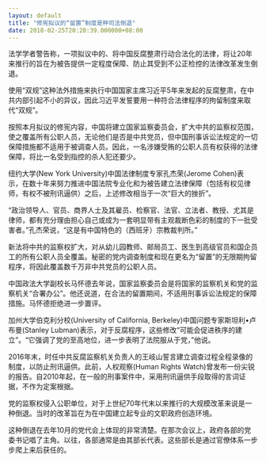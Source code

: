 ```yaml
---
layout: default
title: "修宪拟议的“留置”制度是种司法倒退"
date: 2018-02-25T20:20:39.000000+08:00
---
```


法学学者警告称，一项拟议中的、将中国反腐整肃行动合法化的法律，将让20年来推行的旨在为被告提供一定程度保障、防止其受到不公正检控的法律改革发生倒退。

使用“双规”这种法外措施来执行中国国家主席习近平5年来发起的反腐整肃，在中共内部引起不小的异议，因此习近平发誓要用一种符合法律程序的拘留制度来取代“双规”。

按照本月拟议的修宪内容，中国将建立国家监察委员会，扩大中共的监察权范围，使之覆盖所有公职人员，无论他们是否是中共党员，但中国刑事诉讼法规定的一切保障措施都不适用于被调查人员。因此，一名涉嫌受贿的公职人员有权获得的法律保障，将比一名受到指控的杀人犯还要少。

纽约大学(New York University)中国法律制度专家孔杰荣(Jerome Cohen)表示，在数十年来努力推进中国法院专业化和为被告建立法律保障（包括有权见律师，有权不被刑讯逼供）之后，上述修改相当于一次“巨大的挫折”。

“政治领导人、官员、商界人士及其雇员、检察官、法官、立法者、教授、尤其是律师，都有充分理由担心自己或成为一套明显带有主观裁断色彩的制度的下一批受害者。”孔杰荣说，“这是有中国特色的（西班牙）宗教裁判所。”

新法将中共的监察权扩大，对从幼儿园教师、邮局员工、医生到高级官员和国企员工的所有公职人员全覆盖。秘密的党内调查制度和现在更名为“留置”的无限期拘留程序，将因此覆盖数千万非中共党员的公职人员。

中国政法大学副校长马怀德去年说，国家监察委员会是将国家的监察机关和党的监察机关“合署办公”。他还说道，在合法的留置期间，不适用刑事诉讼法规定的保障措施。马怀德拒绝进一步置评。

加州大学伯克利分校(University of California, Berkeley)中国问题专家斯坦利•卢布曼(Stanley Lubman)表示，对于反腐程序，这些修改“可能会促进秩序的建立”。“它强调了党的至高地位，进一步表明了法院服从于党，”他说。

2016年末，时任中共反腐监察机关负责人的王岐山誓言建立调查过程全程录像的制度，以防止刑讯逼供。此前，人权观察(Human Rights Watch)曾发布一份尖锐的报告。自2010年起，在一般的刑事案件中，采用刑讯逼供手段取得的言词证据，不作为定案根据。

党的监察权侵入公职单位，对于上世纪70年代末以来推行的大规模改革来说是一种倒退。当时的改革旨在为在中国建立起专业的文职政府创造环境。

这种倒退在去年10月的党代会上体现的非常清楚。在那次会议上，政府各部的党委书记唱了主角。以往，各部通常是由其部长代表。这些部长是通过官僚体系一步步爬上来后获任的。

